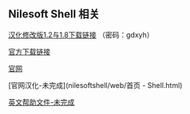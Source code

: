 ## Nilesoft Shell 相关

[汉化修改版1.2与1.8下载链接](https://gdxyh.lanzoui.com/iE9cf0ektb3i?password=gdxyh) （密码：gdxyh）

[官方下载链接](https://nilesoft.org/download)

[官网](https://www.nilesoft.org)

[官网汉化-未完成](nilesoftshell/web/首页 - Shell.html)

[英文帮助文件-未完成](nilesoftshell/shell-help.md)